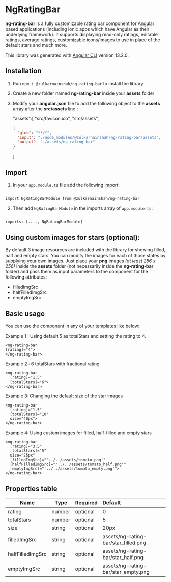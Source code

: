 # NgRatingBar

**ng-rating-bar** is a fully customizable rating bar component for Angular based applications (including ionic apps which have Angular as their underlying framework). It supports displaying read-only ratings, editable ratings, average ratings, customizable icons/images to use in place of the default stars and much more.

This library was generated with [Angular CLI](https://github.com/angular/angular-cli) version 13.2.0.

## Installation

1. Run `npm i @zulkarnainshah/ng-rating-bar` to install the library
2. Create a new folder named **ng-rating-bar** inside your **assets** folder
3. Modify your **angular.json** file to add the following object to the **assets** array after the **src/assets** line :

   "assets":[
   "src/favicon.ico",
   "src/assets",

   ```json
   {
     "glob": "**/*",
     "input": "./node_modules/@zulkarnainshah/ng-rating-bar/assets",
     "output": "./assets/ng-rating-bar"
   }
   ```

   ]

## Import

1. In your `app.module.ts` file add the following import:

```

import NgRatingBarModule from @zulkarnainshah/ng-rating-bar

```

2. Then add `NgRatingBarModule` in the imports array of `app.module.ts`:

```

imports: [...., NgRatingBarModule]

```

## Using custom images for stars (optional):

By default 3 image resources are included with the library for showing filled, half and empty stars. You can modify the images for each of those states by supplying your own images. Just place your **png** images _(at least 256 x 256)_ inside the **assets** folder (not necessarily inside the **ng-rating-bar** folder) and pass them as input parameters to the component for the following attributes:

- filledImgSrc
- halfFilledImgSrc
- emptyImgSrc

## Basic usage

You can use the component in any of your templates like below:

Example 1 : Using default 5 as totalStars and setting the rating to 4.

```plantuml
<ng-rating-bar
[rating]="4">
</ng-rating-bar>
```

Example 2 : 6 totalStars with fractional rating

```
<ng-rating-bar
  [rating]="1.5"
  [totalStars]="6">
</ng-rating-bar>
```

Example 3: Changing the default size of the star images

```plantuml
<ng-rating-bar
  [rating]="1.5"
  [totalStars]="10"
  size="40px">
</ng-rating-bar>
```

Example 4: Using custom images for filled, half-filled and empty stars

```plantuml
<ng-rating-bar
  [rating]="3.5"
  [totalStars]="5"
  size="25px"
  [filledImgSrc]="'../../assets/tomato.png'"
  [halfFilledImgSrc]="'../../assets/tomato_half.png'"
  [emptyImgSrc]="'../../assets/tomato_empty.png'">
</ng-rating-bar>
```

## Properties table

| Name             | Type   | Required | Default                              |
| ---------------- | ------ | -------- | :----------------------------------- |
| rating           | number | optional | 0                                    |
| totalStars       | number | optional | 5                                    |
| size             | string | optional | 20px                                 |
| filledImgSrc     | string | optional | assets/ng-rating-bar/star_filled.png |
| halfFilledImgSrc | string | optional | assets/ng-rating-bar/star_half.png   |
| emptyImgSrc      | string | optional | assets/ng-rating-bar/star_empty.png  |
